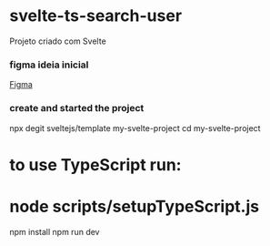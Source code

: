 # svelte-ts-search-user
Projeto criado com Svelte

### figma ideia inicial
<a href="https://www.figma.com/file/rPpQtx55A7lmll3Nh1GRXy/Svelte-Perfis">Figma</a>

### create and started the project
npx degit sveltejs/template my-svelte-project
cd my-svelte-project
# to use TypeScript run:
# node scripts/setupTypeScript.js

npm install
npm run dev